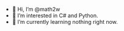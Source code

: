 - 👋 Hi, I’m @math2w
- 👀 I’m interested in C# and Python.
- 🌱 I’m currently learning nothing right now.

<!---
math2w/math2w is a ✨ special ✨ repository because its `README.md` (this file) appears on your GitHub profile.
You can click the Preview link to take a look at your changes.
--->
